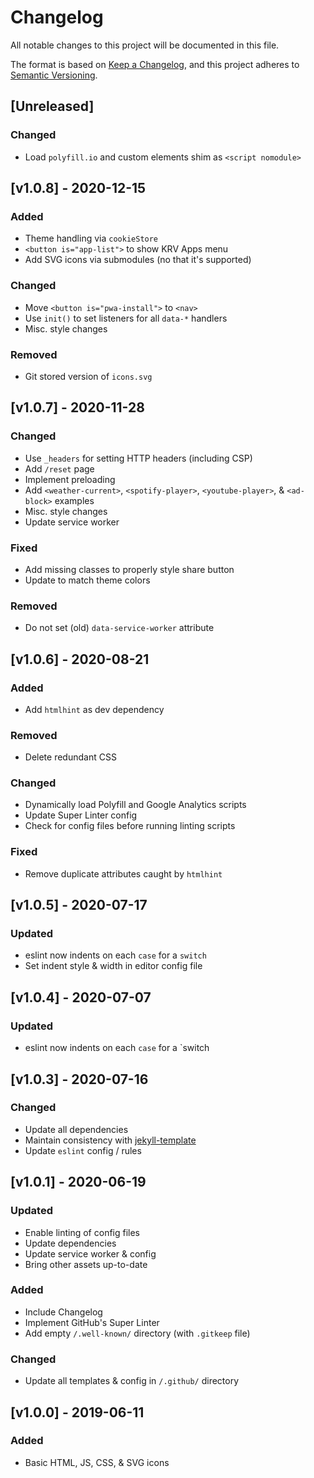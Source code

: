 <!-- markdownlint-disable -->
# Changelog
All notable changes to this project will be documented in this file.

The format is based on [Keep a Changelog](https://keepachangelog.com/en/1.0.0/),
and this project adheres to [Semantic Versioning](https://semver.org/spec/v2.0.0.html).

## [Unreleased]

### Changed
- Load `polyfill.io` and custom elements shim as `<script nomodule>`

## [v1.0.8] - 2020-12-15

### Added
- Theme handling via `cookieStore`
- `<button is="app-list">` to show KRV Apps menu
- Add SVG icons via submodules (no that it's supported)

### Changed
- Move `<button is="pwa-install">` to `<nav>`
- Use `init()` to set listeners for all `data-*` handlers
- Misc. style changes

### Removed
- Git stored version of `icons.svg`

## [v1.0.7] - 2020-11-28

### Changed
- Use `_headers` for setting HTTP headers (including CSP)
- Add `/reset` page
- Implement preloading
- Add `<weather-current>`, `<spotify-player>`, `<youtube-player>`, & `<ad-block>` examples
- Misc. style changes
- Update service worker

### Fixed
- Add missing classes to properly style share button
- Update to match theme colors

### Removed
- Do not set (old) `data-service-worker` attribute

## [v1.0.6] - 2020-08-21

### Added
- Add `htmlhint` as dev dependency

### Removed
- Delete redundant CSS

### Changed
- Dynamically load Polyfill and Google Analytics scripts
- Update Super Linter config
- Check for config files before running linting scripts

### Fixed
- Remove duplicate attributes caught by `htmlhint`

## [v1.0.5] - 2020-07-17

### Updated
- eslint now indents on each `case` for a `switch`
- Set indent style & width in editor config file

## [v1.0.4] - 2020-07-07

### Updated
- eslint now indents on each `case` for a `switch

## [v1.0.3] - 2020-07-16

### Changed
- Update all dependencies
- Maintain consistency with [jekyll-template](https://github.com/shgysk8zer0/jekyll-template)
- Update `eslint` config / rules

## [v1.0.1] - 2020-06-19

### Updated
- Enable linting of config files
- Update dependencies
- Update service worker & config
- Bring other assets up-to-date

### Added
- Include Changelog
- Implement GitHub's Super Linter
- Add empty `/.well-known/` directory (with `.gitkeep` file)

### Changed
- Update all templates & config in `/.github/` directory

## [v1.0.0] - 2019-06-11

### Added
- Basic HTML, JS, CSS, & SVG icons
<!-- markdownlint-restore -->
